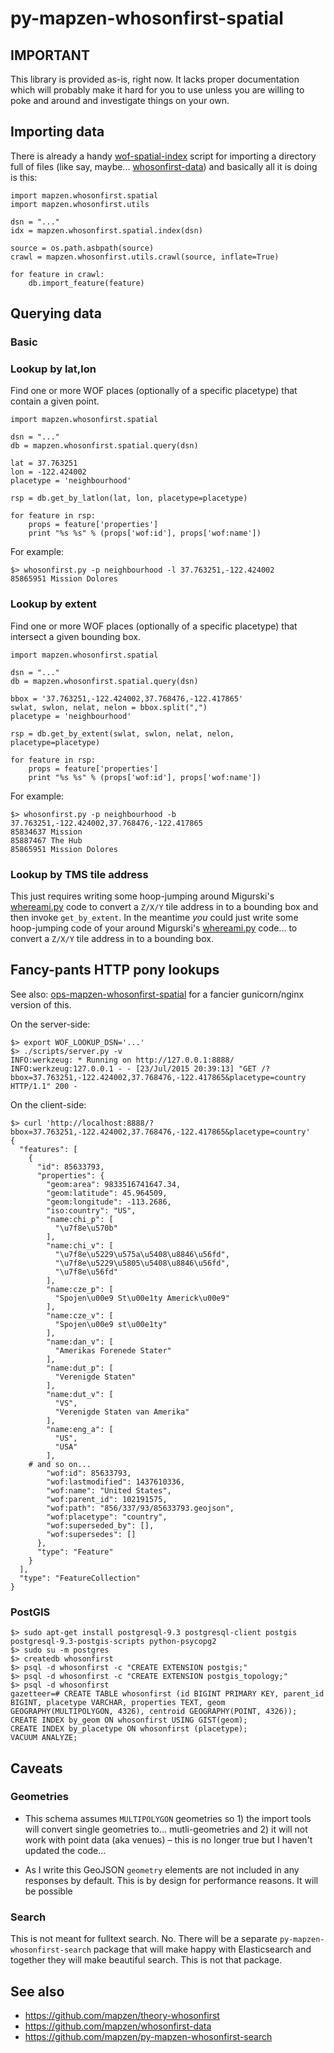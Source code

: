 # py-mapzen-whosonfirst-spatial

## IMPORTANT

This library is provided as-is, right now. It lacks proper
documentation which will probably make it hard for you to use unless
you are willing to poke and around and investigate things on your
own.

## Importing data

There is already a handy [wof-spatial-index](scripts/wof-spatial-index) script for importing a directory full of files (like say, maybe... [whosonfirst-data](https://github.com/mapzen/whosonfirst-data)) and basically all it is doing is this:

```
import mapzen.whosonfirst.spatial
import mapzen.whosonfirst.utils

dsn = "..."
idx = mapzen.whosonfirst.spatial.index(dsn)

source = os.path.asbpath(source)
crawl = mapzen.whosonfirst.utils.crawl(source, inflate=True)

for feature in crawl:
	db.import_feature(feature)
```

## Querying data

### Basic

### Lookup by lat,lon

Find one or more WOF places (optionally of a specific placetype) that contain a given point.

```
import mapzen.whosonfirst.spatial

dsn = "..."
db = mapzen.whosonfirst.spatial.query(dsn)

lat = 37.763251
lon = -122.424002
placetype = 'neighbourhood'

rsp = db.get_by_latlon(lat, lon, placetype=placetype)

for feature in rsp:
	props = feature['properties']
	print "%s %s" % (props['wof:id'], props['wof:name'])
```

For example:

```
$> whosonfirst.py -p neighbourhood -l 37.763251,-122.424002
85865951 Mission Dolores
```

### Lookup by extent

Find one or more WOF places (optionally of a specific placetype) that intersect a given bounding box.

```
import mapzen.whosonfirst.spatial

dsn = "..."
db = mapzen.whosonfirst.spatial.query(dsn)

bbox = '37.763251,-122.424002,37.768476,-122.417865'
swlat, swlon, nelat, nelon = bbox.split(",")
placetype = 'neighbourhood'

rsp = db.get_by_extent(swlat, swlon, nelat, nelon, placetype=placetype)

for feature in rsp:
	props = feature['properties']
	print "%s %s" % (props['wof:id'], props['wof:name'])
```

For example:

```
$> whosonfirst.py -p neighbourhood -b 37.763251,-122.424002,37.768476,-122.417865
85834637 Mission
85887467 The Hub
85865951 Mission Dolores
```

### Lookup by TMS tile address

This just requires writing some hoop-jumping around Migurski's [whereami.py](https://github.com/migurski/whereami) code to convert a `Z/X/Y` tile address in to a bounding box and then invoke `get_by_extent`. In the meantime _you_ could just write some hoop-jumping code of your around Migurski's [whereami.py](https://github.com/migurski/whereami) code... to convert a `Z/X/Y` tile address in to a bounding box.

## Fancy-pants HTTP pony lookups

See also: [ops-mapzen-whosonfirst-spatial](https://github.com/mapzen/ops-mapzen-whosonfirst-spatial) for a fancier gunicorn/nginx version of this.

On the server-side:

```
$> export WOF_LOOKUP_DSN='...'
$> ./scripts/server.py -v 
INFO:werkzeug: * Running on http://127.0.0.1:8888/
INFO:werkzeug:127.0.0.1 - - [23/Jul/2015 20:39:13] "GET /?bbox=37.763251,-122.424002,37.768476,-122.417865&placetype=country HTTP/1.1" 200 -
```

On the client-side:

```
$> curl 'http://localhost:8888/?bbox=37.763251,-122.424002,37.768476,-122.417865&placetype=country'
{
  "features": [
    {
      "id": 85633793, 
      "properties": {
        "geom:area": 9833516741647.34, 
        "geom:latitude": 45.964509, 
        "geom:longitude": -113.2686, 
        "iso:country": "US", 
        "name:chi_p": [
          "\u7f8e\u570b"
        ], 
        "name:chi_v": [
          "\u7f8e\u5229\u575a\u5408\u8846\u56fd", 
          "\u7f8e\u5229\u5805\u5408\u8846\u56fd", 
          "\u7f8e\u56fd"
        ], 
        "name:cze_p": [
          "Spojen\u00e9 St\u00e1ty Americk\u00e9"
        ], 
        "name:cze_v": [
          "Spojen\u00e9 st\u00e1ty"
        ], 
        "name:dan_v": [
          "Amerikas Forenede Stater"
        ], 
        "name:dut_p": [
          "Verenigde Staten"
        ], 
        "name:dut_v": [
          "VS", 
          "Verenigde Staten van Amerika"
        ], 
        "name:eng_a": [
          "US", 
          "USA"
        ], 
	# and so on...
        "wof:id": 85633793, 
        "wof:lastmodified": 1437610336, 
        "wof:name": "United States", 
        "wof:parent_id": 102191575, 
        "wof:path": "856/337/93/85633793.geojson", 
        "wof:placetype": "country", 
        "wof:superseded_by": [], 
        "wof:supersedes": []
      }, 
      "type": "Feature"
    }
  ], 
  "type": "FeatureCollection"
}
```

### PostGIS

```
$> sudo apt-get install postgresql-9.3 postgresql-client postgis postgresql-9.3-postgis-scripts python-psycopg2
$> sudo su -m postgres
$> createdb whosonfirst
$> psql -d whosonfirst -c "CREATE EXTENSION postgis;"
$> psql -d whosonfirst -c "CREATE EXTENSION postgis_topology;"
$> psql -d whosonfirst
gazetteer=# CREATE TABLE whosonfirst (id BIGINT PRIMARY KEY, parent_id BIGINT, placetype VARCHAR, properties TEXT, geom GEOGRAPHY(MULTIPOLYGON, 4326), centroid GEOGRAPHY(POINT, 4326));
CREATE INDEX by_geom ON whosonfirst USING GIST(geom);
CREATE INDEX by_placetype ON whosonfirst (placetype);
VACUUM ANALYZE;
```

## Caveats

### Geometries

* This schema assumes `MULTIPOLYGON` geometries so 1) the import tools will convert single geometries to... mutli-geometries and 2) it will not work with point data (aka venues) – this is no longer true but I haven't updated the code...

* As I write this GeoJSON `geometry` elements are not included in any responses by default. This is by design for performance reasons. It will be possible 

### Search 

This is not meant for fulltext search. No. There will be a separate `py-mapzen-whosonfirst-search` package that will make happy with Elasticsearch and together they will make beautiful search. This is not that package.

## See also

* https://github.com/mapzen/theory-whosonfirst
* https://github.com/mapzen/whosonfirst-data
* https://github.com/mapzen/py-mapzen-whosonfirst-search
